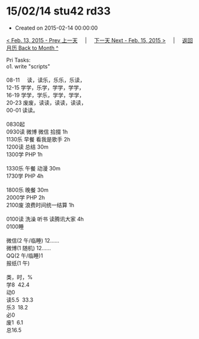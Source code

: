 # 15/02/14 stu42 rd33

- Created on 2015-02-14 00:00:00

[< Feb. 13, 2015 - Prev 上一天](_archived/lifelogs/2015/02/d13.md) &nbsp; &nbsp; | &nbsp; &nbsp; [下一天 Next - Feb. 15, 2015 >](_archived/lifelogs/2015/02/d15.md) &nbsp; &nbsp; |  &nbsp; &nbsp; [返回月历 Back to Month ^](_archived/lifelogs/2015/02/index.md)
<br/><div>Pri Tasks:</div><div>o1. write "scripts"</div><div><br/></div><div>08-11     读，读乐，乐乐，乐读，</div><div>12-15 学学，乐学，学学，学学，<br/>16-19 学学，学乐，学学，学学，<br/>20-23 废废，读读，读读，读读，</div><div>00-01 读读。<br/><div><br/></div>0830起<br/></div><div>0930读 微博 微信 拾掇 1h</div><div>1130乐 早餐 看我是歌手 2h</div><div>1200读 总结 30m</div><div>1300学 PHP 1h</div><div><div><br/></div>1330乐 午餐 动漫 30m</div><div>1730学 PHP 4h</div><div><br/>1800乐 晚餐 30m</div><div>2000学 PHP 2h</div><div>2100废 浪费时间统一结算 1h</div><div><br/></div><div>0100读 洗澡 听书 读腾讯大家 4h</div><div>0100睡</div><div><div><br/></div><div>微信(2 午/临睡) 12……</div>微博(1 随机) 12……<br/>QQ(2 午/临睡)1 <br/>报纸(1 午) <div><br/></div>类，时，%<br/><div>学8  42.4<br/>动0<br/>读5.5  33.3<br/>乐3  18.2<br/>必0<br/>废1  6.1<br/>总16.5</div>
